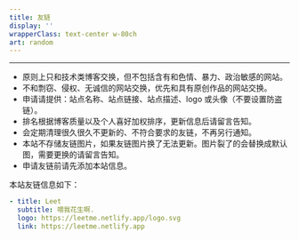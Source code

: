 ```yaml
---
title: 友链
display: ''
wrapperClass: text-center w-80ch
art: random
---
```


<friends />

---

- 原则上只和技术类博客交换，但不包括含有和色情、暴力、政治敏感的网站。
- 不和剽窃、侵权、无诚信的网站交换，优先和具有原创作品的网站交换。
- 申请请提供：站点名称、站点链接、站点描述、logo 或头像（不要设置防盗链）。
- 排名根据博客质量以及个人喜好加权排序，更新信息后请留言告知。
- 会定期清理很久很久不更新的、不符合要求的友链，不再另行通知。
- 本站不存储友链图片，如果友链图片换了无法更新。图片裂了的会替换成默认图，需要更换的请留言告知。
- 申请友链前请先添加本站信息。

本站友链信息如下：

```yml
- title: Leet
  subtitle: 喂我花生啊.
  logo: https://leetme.netlify.app/logo.svg
  link: https://leetme.netlify.app
```
